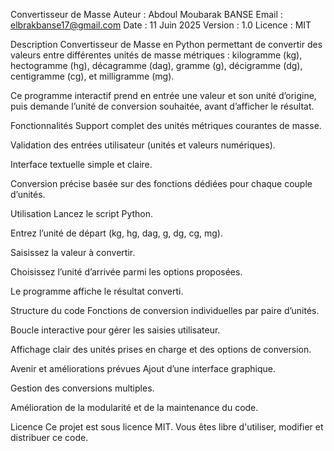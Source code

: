 Convertisseur de Masse
Auteur : Abdoul Moubarak BANSE
Email : elbrakbanse17@gmail.com
Date : 11 Juin 2025
Version : 1.0
Licence : MIT

Description
Convertisseur de Masse en Python permettant de convertir des valeurs entre différentes unités de masse métriques : kilogramme (kg), hectogramme (hg), décagramme (dag), gramme (g), décigramme (dg), centigramme (cg), et milligramme (mg).

Ce programme interactif prend en entrée une valeur et son unité d’origine, puis demande l’unité de conversion souhaitée, avant d’afficher le résultat.

Fonctionnalités
Support complet des unités métriques courantes de masse.

Validation des entrées utilisateur (unités et valeurs numériques).

Interface textuelle simple et claire.

Conversion précise basée sur des fonctions dédiées pour chaque couple d’unités.

Utilisation
Lancez le script Python.

Entrez l’unité de départ (kg, hg, dag, g, dg, cg, mg).

Saisissez la valeur à convertir.

Choisissez l’unité d’arrivée parmi les options proposées.

Le programme affiche le résultat converti.

Structure du code
Fonctions de conversion individuelles par paire d’unités.

Boucle interactive pour gérer les saisies utilisateur.

Affichage clair des unités prises en charge et des options de conversion.

Avenir et améliorations prévues
Ajout d’une interface graphique.

Gestion des conversions multiples.

Amélioration de la modularité et de la maintenance du code.

Licence
Ce projet est sous licence MIT. Vous êtes libre d'utiliser, modifier et distribuer ce code.
